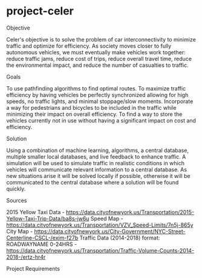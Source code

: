 # project-celer
Objective

Celer's objective is to solve the problem of car interconnectivity to minimize traffic and optimize for efficiency. As society moves closer to fully autonomous vehicles, we must eventually make vehicles work together: reduce traffic jams, reduce cost of trips, reduce overall travel time, reduce the environmental impact, and reduce the number of casualties to traffic. 

Goals

To use pathfinding algorithms to find optimal routes. To maximize traffic efficiency by having vehicles be perfectly synchronized allowing for high speeds, no traffic lights, and minimal stoppage/slow moments. Incorporate a way for pedestrians and bicycles to be included in the traffic while minimizing their impact on overall efficiency. To find a way to store the vehicles currently not in use without having a significant impact on cost and efficiency.

Solution

Using a combination of machine learning, algorithms, a central database, multiple smaller local databases, and live feedback to enhance traffic. A simulation will be used to simulate traffic in realistic conditions in which vehicles will communicate relevant information to a central database. As new situations arise it will be solved locally if possible, otherwise it will be communicated to the central database where a solution will be found quickly.

Sources

2015 Yellow Taxi Data - https://data.cityofnewyork.us/Transportation/2015-Yellow-Taxi-Trip-Data/ba8s-jw6u
Speed Map - https://data.cityofnewyork.us/Transportation/VZV_Speed-Limits/7n5j-865y
City Map - https://data.cityofnewyork.us/City-Government/NYC-Street-Centerline-CSCL-/exjm-f27b
Traffic Data (2014-2018) format: ROADWAYNAME 0-24HRS - https://data.cityofnewyork.us/Transportation/Traffic-Volume-Counts-2014-2018-/ertz-hr4r

Project Requirements
